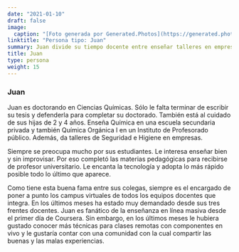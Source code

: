 ```yaml
---
date: "2021-01-10"
draft: false
image:
  caption: "[Foto generada por Generated.Photos](https://generated.photos/)"
linktitle: "Persona tipo: Juan"
summary: Juan divide su tiempo docente entre enseñar talleres en empresas y clases en los niveles secundario y terciario. Con mucha experiencia en herramientas tecnológicas, da clases desde su casa. Cuida a sus hijas de 2 y 4 años.
title: Juan
type: persona
weight: 15
---
```


### Juan

Juan es doctorando en Ciencias Químicas. Sólo le falta terminar de escribir su tesis y defenderla para completar su doctorado. También está al cuidado de sus hijas de 2 y 4 años. Enseña Química en una escuela secundaria privada y también Química Orgánica I en un Instituto de Profesorado público. Además, da talleres de Seguridad e Higiene en empresas.

Siempre se preocupa mucho por sus estudiantes. Le interesa enseñar bien y sin improvisar. Por eso completó las materias pedagógicas para recibirse de profesor universitario. Le encanta la tecnología y adopta lo más rápido posible todo lo último que aparece.

Como tiene esta buena fama entre sus colegas, siempre es el encargado de poner a punto los campus virtuales de todos los equipos docentes que integra. En los últimos meses ha estado muy demandado desde sus tres frentes docentes. Juan es fanático de la enseñanza en línea masiva desde el primer día de Coursera. Sin embargo, en los últimos meses le hubiera gustado conocer más técnicas para clases remotas con componentes en vivo y le gustaría contar con una comunidad con la cual compartir las buenas y las malas experiencias.
